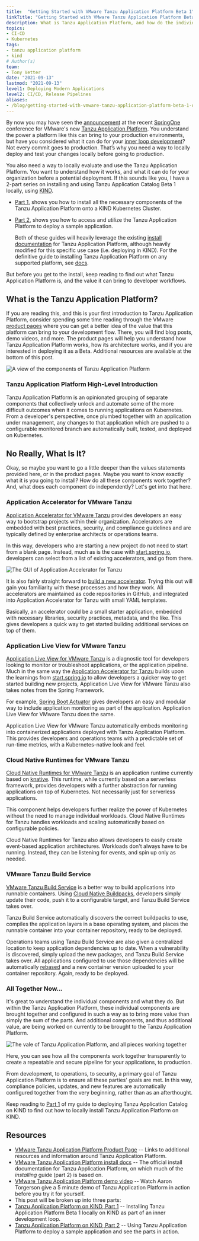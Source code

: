 ```yaml
---
title:  "Getting Started with VMware Tanzu Application Platform Beta 1"
linkTitle: "Getting Started with VMware Tanzu Application Platform Beta 1 on KIND"
description: What is Tanzu Application Platform, and how do the individual components work together to help build a secure, repeatable, and powerful platform for developers.
topics:
- CI-CD
- Kubernetes
tags:
- tanzu application platform
- kind
# Author(s)
team:
- Tony Vetter
date: "2021-09-13"
lastmod: "2021-09-13"
level1: Deploying Modern Applications
level2: CI/CD, Release Pipelines
aliases:
- /blog/getting-started-with-vmware-tanzu-application-platform-beta-1-on-kind-part-1/
---
```


By now you may have seen the [announcement](https://tanzu.vmware.com/content/vmware-tanzu-application-platform-resources/announcing-vmware-tanzu-application-platform) at the recent [SpringOne](https://springone.io) conference for VMware's new [Tanzu Application Platform](https://tanzu.vmware.com/application-platform). You understand the power a platform like this can bring to your production environments, but have you considered what it can do for your [inner loop development](https://thenewstack.io/kubernetes-infrastructure-know-the-inner-dev-loop/)? Not every commit goes to production. That’s why you need a way to locally deploy and test your changes locally before going to production. 

You also need a way to locally evaluate and use the Tanzu Application Platform. You want to understand how it works, and what it can do for your organization before a potential deployment. If this sounds like you, I have a 2-part series on installing and using Tanzu Application Catalog Beta 1 locally, using [KIND](https://kind.sigs.k8s.io).

  * [Part 1](/guides/kubernetes/getting-started-with-vmware-tanzu-application-platform-beta-1-on-kind-part-2/), shows you how to install all the necessary components of the Tanzu Application Platform onto a KIND Kubernetes Cluster. 
  * [Part 2](/guides/kubernetes/gs-tap-on-kind-final-pt2/), shows you how to access and utilize the Tanzu Application Platform to deploy a sample application. 

    Both of these guides will heavily leverage the existing [install documentation](https://docs.vmware.com/en/VMware-Tanzu-Application-Platform/0.1/tap-0-1/GUID-install.html) for Tanzu Application Platform, although heavily modified for this specific use case (i.e. deploying in KIND). For the definitive guide to installing Tanzu Application Platform on any supported platform, see [docs](https://docs.vmware.com/en/VMware-Tanzu-Application-Platform/0.1/tap-0-1/GUID-install.html). 

But before you get to the install, keep reading to find out what Tanzu Application Platform is, and the value it can bring to developer workflows.

## What is the Tanzu Application Platform?

If you are reading this, and this is your first introduction to Tanzu Application Platform, consider spending some time reading through the VMware [product pages](https://tanzu.vmware.com/application-platform) where you can get a better idea of the value that this platform can bring to your development flow. There, you will find blog posts, demo videos, and more. The product pages will help you understand how Tanzu Application Platform works, how its architecture works, and if you are interested in deploying it as a Beta. Additional resources are available at the bottom of this post. 


![A view of the components of Tanzu Application Platform](images/stack-diagram.png)


### Tanzu Application Platform High-Level Introduction

Tanzu Application Platform is an opinionated grouping of separate components that collectively unlock and automate some of the more difficult outcomes when it comes to running applications on Kubernetes. From a developer's perspective, once plumbed together with an application under management, any changes to that application which are pushed to a configurable monitored branch are automatically built, tested, and deployed on Kubernetes.

## No Really, What Is It?

Okay, so maybe you want to go a little deeper than the values statements provided here, or in the product pages. Maybe you want to know exactly what it is you going to install? How do all these components work together? And, what does each component do independently? Let's get into that here.

### Application Accelerator for VMware Tanzu

[Application Accelerator for VMware Tanzu](https://docs.vmware.com/en/Application-Accelerator-for-VMware-Tanzu/index.html) provides developers an easy way to bootstrap  projects within their organization. Accelerators are embedded with best practices, security, and compliance guidelines and are typically defined by enterprise architects or operations teams. 

In this way, developers who are starting a new project do not need to start from a blank page. Instead, much as is the case with [start.spring.io](https://start.spring.io), developers can select from a list of existing accelerators, and go from there. 


![The GUI of Application Accelerator for Tanzu](images/app-accel-gui.png)

It is also fairly straight forward to [build a new accelerator](https://docs.vmware.com/en/Application-Accelerator-for-VMware-Tanzu/0.2/acc-docs/GUID-creating-accelerators-index.html). Trying this out will gain you familiarity with these processes and how they work. All accelerators are maintained as code repositories in GitHub, and integrated into Application Accelerator for Tanzu with small YAML templates. 

Basically, an accelerator could be a small starter application, embedded with necessary libraries, security practices, metadata, and the like. This gives developers a quick way to get started building additional services on top of them. 

### Application Live View for VMware Tanzu

[Application Live View for VMware Tanzu](https://docs.vmware.com/en/Application-Live-View-for-VMware-Tanzu/0.1/docs/GUID-index.html) is a diagnostic tool for developers looking to monitor or troubleshoot applications, or the application pipeline. Much in the same way the [Application Accelerator for Tanzu](https://docs.vmware.com/en/Application-Accelerator-for-VMware-Tanzu/index.html) builds upon the learnings from [start.spring.io](https://start.spring.io) to allow developers a quicker way to get started building new projects, Application Live View for VMware Tanzu also takes notes from the Spring Framework. 

For example, [Spring Boot Actuator](https://docs.spring.io/spring-boot/docs/current/reference/html/actuator.html) gives developers an easy and modular way to include application monitoring as part of the application. Application Live View for VMware Tanzu does the same.

Application Live View for VMware Tanzu automatically embeds monitoring into containerized applications deployed with Tanzu Application Platform. This provides developers and operations teams with a predictable set of run-time metrics, with a Kubernetes-native look and feel. 

### Cloud Native Runtimes for VMware Tanzu

[Cloud Native Runtimes for VMware Tanzu](https://docs.vmware.com/en/Cloud-Native-Runtimes-for-VMware-Tanzu/1.0/tanzu-cloud-native-runtimes-1-0/GUID-cnr-overview.html) is an application runtime currently based on [knative](/tags/knative/). This runtime, while currently based on a serverless framework, provides developers with a further abstraction for running applications on top of Kubernetes. Not necessarily just for serverless applications. 

This component helps developers further realize the power of Kubernetes without the need to manage individual workloads. Cloud Native Runtimes for Tanzu handles workloads and scaling automatically based on configurable policies. 

Cloud Native Runtimes for Tanzu also allows developers to easily create event-based application architectures. Workloads don't always have to be running. Instead, they can be listening for events, and spin up only as needed. 

### VMware Tanzu Build Service

[VMware Tanzu Build Service](https://docs.pivotal.io/build-service/) is a better way to build applications into runnable containers. Using [Cloud Native Buildpacks](https://buildpacks.io), developers simply update their code, push it to a configurable target, and Tanzu Build Service takes over. 

Tanzu Build Service automatically discovers the correct buildpacks to use, compiles the application layers in a base operating system, and places the runnable container into your container repository, ready to be deployed. 

Operations teams using Tanzu Build Service are also given a centralized location to keep application dependencies up to date. When a vulnerability is discovered, simply upload the new packages, and Tanzu Build Service takes over. All applications configured to use those dependencies will be automatically [rebased](https://buildpacks.io/docs/concepts/operations/rebase/) and a new container version uploaded to your container repository. Again, ready to be deployed. 

### All Together Now...

It's great to understand the individual components and what they do. But within the Tanzu Application Platform, these individual components are brought together and configured in such a way as to bring more value than simply the sum of the parts. And additional components, and thus additional value, are being worked on currently to be brought to the Tanzu Application Platform. 


![The vale of Tanzu Application Platform, and all pieces working together](images/value-flow.png)

Here, you can see how all the components work together transparently to create a repeatable and secure pipeline for your applications, to production. 

From development, to operations, to security, a primary goal of Tanzu Application Platform is to ensure all these parties' goals are met. In this way, compliance policies, updates, and new features are automatically configured together from the very beginning, rather than as an afterthought. 

Keep reading to [Part 1](/guides/kubernetes/gs-tap-on-kind-pt1/) of my guide to deploying Tanzu Application Catalog on KIND to find out how to locally install Tanzu Application Platform on KIND. 


## Resources
- [VMware Tanzu Application Platform Product Page](https://tanzu.vmware.com/application-platform) -- Links to additional resources and information around Tanzu Application Platform.
- [VMware Tanzu Application Platform install docs](https://docs.vmware.com/en/VMware-Tanzu-Application-Platform/0.1/tap-0-1/GUID-install.html) -- The official install documentation for Tanzu Application Platform, on which much of the _installing_ guide (part 2) is based on.
- [VMware Tanzu Application Platform demo video](https://www.youtube.com/watch?v=9oupRtKT_JM) -- Watch Aaron Torgerson give a 5 minute demo of Tanzu Application Platform in action before you try it for yourself. 
- This post will be broken up into three parts:
- [Tanzu Application Platform on KIND, Part 1](/guides/kubernetes/gs-tap-on-kind-pt1/) -- Installing Tanzu Application Platform Beta 1 locally on KIND as part of an inner development loop.
- [Tanzu Application Platform on KIND, Part 2](/guides/kubernetes/gs-tap-on-kind-final-pt2/) -- Using Tanzu Application Platform to deploy a sample application and see the parts in action. 

